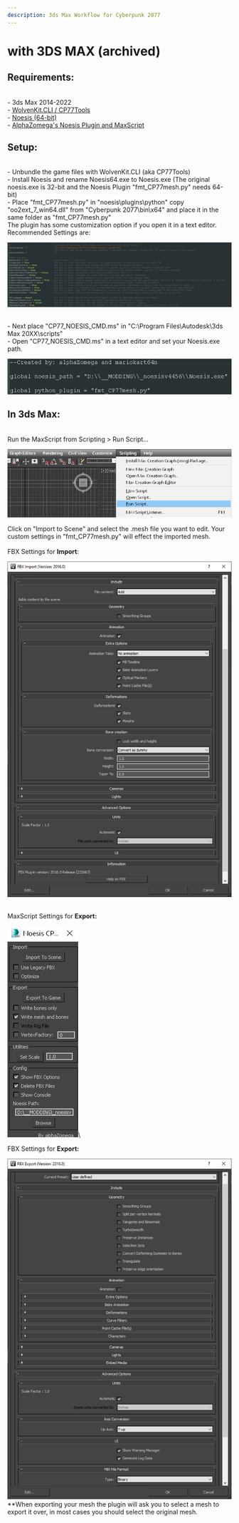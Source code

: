 ```yaml
---
description: 3ds Max Workflow for Cyberpunk 2077
---
```


# with 3DS MAX (archived)

## **Requirements:**

\
\- 3ds Max 2014-2022\
\- [WolvenKit.CLI / CP77Tools](https://github.com/WolvenKit/WolvenKit/releases)\
\- [Noesis (64-bit)](https://richwhitehouse.com/index.php?content=inc\_projects.php)\
\- [AlphaZomega's Noesis Plugin and MaxScript](https://www.mediafire.com/file/uhc9d68mvj7oqj6/fmt\_CP77mesh\_1.6.zip/file)

## **Setup:**

\
\- Unbundle the game files with WolvenKit.CLI (aka CP77Tools)\
\- Install Noesis and rename Noesis64.exe to Noesis.exe (The original noesis.exe is 32-bit and the Noesis Plugin "fmt\_CP77mesh.py" needs 64-bit)\
\- Place "fmt\_CP77mesh.py" in "noesis\plugins\python" copy "oo2ext\_7\_win64.dll" from "Cyberpunk 2077\bin\x64" and place it in the same folder as "fmt\_CP77mesh.py"\
The plugin has some customization option if you open it in a text editor.\
Recommended Settings are:

![](<../../../.gitbook/assets/image (75).png>)

\
\- Next place "CP77\_NOESIS\_CMD.ms" in "C:\Program Files\Autodesk\3ds Max 20XX\scripts"\
\- Open "CP77\_NOESIS\_CMD.ms" in a text editor and set your Noesis.exe path.

![](<../../../.gitbook/assets/image (1) (1).png>)

## **In 3ds Max:**

\
Run the MaxScript from Scripting > Run Script...

![](<../../../.gitbook/assets/image (30).png>)

Click on "Import to Scene" and select the .mesh file you want to edit. Your custom settings in "fmt\_CP77mesh.py" will effect the imported mesh.\
\
FBX Settings for **Import**:

![](<../../../.gitbook/assets/image (108).png>)

\
MaxScript Settings for **Export:**

![](<../../../.gitbook/assets/image (48).png>)\\

FBX Settings for **Export:**

![](<../../../.gitbook/assets/image (90).png>)\
\*\*When exporting your mesh the plugin will ask you to select a mesh to export it over, in most cases you should select the original mesh.
